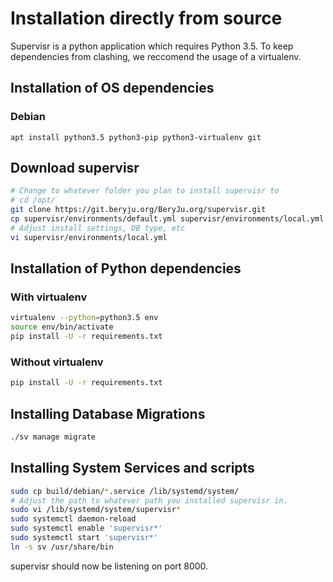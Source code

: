 # Installation directly from source

Supervisr is a python application which requires Python 3.5. To keep dependencies from clashing, we reccomend the usage of a virtualenv.

## Installation of OS dependencies

### Debian

`apt install python3.5 python3-pip python3-virtualenv git`

## Download supervisr

```bash
# Change to whatever folder you plan to install supervisr to
# cd /opt/
git clone https://git.beryju.org/BeryJu.org/supervisr.git
cp supervisr/environments/default.yml supervisr/environments/local.yml
# Adjust install settings, DB type, etc
vi supervisr/environments/local.yml
```

## Installation of Python dependencies

### With virtualenv

```bash
virtualenv --python=python3.5 env
source env/bin/activate
pip install -U -r requirements.txt
```

### Without virtualenv

```bash
pip install -U -r requirements.txt
```

## Installing Database Migrations

```bash
./sv manage migrate
```

## Installing System Services and scripts

```bash
sudo cp build/debian/*.service /lib/systemd/system/
# Adjust the path to whatever path you installed supervisr in.
sudo vi /lib/systemd/system/supervisr*
sudo systemctl daemon-reload
sudo systemctl enable 'supervisr*'
sudo systemctl start 'supervisr*'
ln -s sv /usr/share/bin
```

supervisr should now be listening on port 8000.
